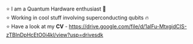 ⭐ I am a Quantum Hardware enthusiast 🥸 \
⭐ Working in cool stuff involving superconducting qubits 🔥\
⭐ Have a look at my **CV** - https://drive.google.com/file/d/1alFu-MtxgidCIS-zTBInDpHcEtO0i4kl/view?usp=drivesdk
